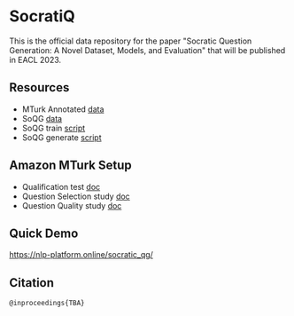 # SocratiQ
This is the official data repository for the paper "Socratic Question Generation: A Novel Dataset, Models, and Evaluation" that will be published in EACL 2023.

## Resources
* MTurk Annotated [data](https://github.com/NUS-IDS/eacl23_soqg/tree/main/data/mturk_annotations)
* SoQG [data](https://github.com/NUS-IDS/eacl23_soqg/tree/main/data/soqg_dataset)
* SoQG train [script](https://github.com/NUS-IDS/eacl23_soqg/blob/main/soqg_scripts/train.py)
* SoQG generate [script](https://github.com/NUS-IDS/eacl23_soqg/blob/main/soqg_scripts/generate.py)

## Amazon MTurk Setup
* Qualification test [doc](https://github.com/NUS-IDS/eacl23_soqg/blob/main/mturk_setup/MTurk%20Qualification%20Test.pdf)
* Question Selection study [doc](https://github.com/NUS-IDS/eacl23_soqg/blob/main/mturk_setup/mturk_question_selection.png)
* Question Quality study [doc](https://github.com/NUS-IDS/eacl23_soqg/blob/main/mturk_setup/mturk_question_quality.png)

## Quick Demo
https://nlp-platform.online/socratic_qg/

## Citation

```
@inproceedings{TBA}

```
